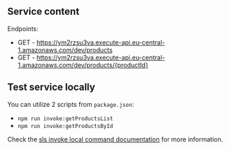 ## Service content

Endpoints:
- GET - https://ym2rzsu3va.execute-api.eu-central-1.amazonaws.com/dev/products
- GET - https://ym2rzsu3va.execute-api.eu-central-1.amazonaws.com/dev/products/{productId}

## Test service locally

You can utilize 2 scripts from `package.json`:
- `npm run invoke:getProductsList`
- `npm run invoke:getProductsById`

Check the [sls invoke local command documentation](https://www.serverless.com/framework/docs/providers/aws/cli-reference/invoke-local/) for more information.
